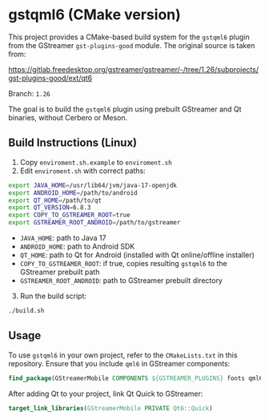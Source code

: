 # gstqml6 (CMake version)

This project provides a CMake-based build system for the `gstqml6` plugin from the GStreamer `gst-plugins-good` module. The original source is taken from:

https://gitlab.freedesktop.org/gstreamer/gstreamer/-/tree/1.26/subprojects/gst-plugins-good/ext/qt6

Branch: `1.26`

The goal is to build the `gstqml6` plugin using prebuilt GStreamer and Qt binaries, without Cerbero or Meson.

## Build Instructions (Linux)

1. Copy `enviroment.sh.example` to `enviroment.sh`
2. Edit `enviroment.sh` with correct paths:

```sh
export JAVA_HOME=/usr/lib64/jvm/java-17-openjdk
export ANDROID_HOME=/path/to/android
export QT_HOME=/path/to/qt
export QT_VERSION=6.8.3
export COPY_TO_GSTREAMER_ROOT=true
export GSTREAMER_ROOT_ANDROID=/path/to/gstreamer
```

- `JAVA_HOME`: path to Java 17
- `ANDROID_HOME`: path to Android SDK
- `QT_HOME`: path to Qt for Android (installed with Qt online/offline installer)
- `COPY_TO_GSTREAMER_ROOT`: if true, copies resulting `gstqml6` to the GStreamer prebuilt path
- `GSTREAMER_ROOT_ANDROID`: path to GStreamer prebuilt directory

3. Run the build script:
```sh
./build.sh
```

## Usage

To use `gstqml6` in your own project, refer to the `CMakeLists.txt` in this repository. Ensure that you include `qml6` in GStreamer components:

```cmake
find_package(GStreamerMobile COMPONENTS ${GSTREAMER_PLUGINS} fonts qml6 REQUIRED)
```

After adding Qt to your project, link Qt Quick to GStreamer:

```cmake
target_link_libraries(GStreamerMobile PRIVATE Qt6::Quick)
```

